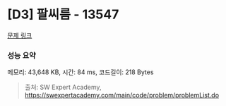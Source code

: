 # [D3] 팔씨름 - 13547 

[문제 링크](https://swexpertacademy.com/main/code/problem/problemDetail.do?contestProbId=AX6PP9G6p1sDFAS9) 

### 성능 요약

메모리: 43,648 KB, 시간: 84 ms, 코드길이: 218 Bytes



> 출처: SW Expert Academy, https://swexpertacademy.com/main/code/problem/problemList.do
